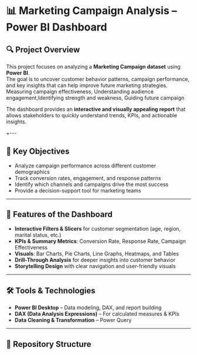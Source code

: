 # 📊 Marketing Campaign Analysis – Power BI Dashboard  

## 🔍 Project Overview  
This project focuses on analyzing a **Marketing Campaign dataset** using **Power BI**.  
The goal is to uncover customer behavior patterns, campaign performance, and key insights that can help improve future marketing strategies.  
Measuring campaign effectiveness, Understanding audience engagement,Identifying strength and weakness, Guiding future campaign

The dashboard provides an **interactive and visually appealing report** that allows stakeholders to quickly understand trends, KPIs, and actionable insights.  

+---

## 🎯 Key Objectives  
- Analyze campaign performance across different customer demographics  
- Track conversion rates, engagement, and response patterns  
- Identify which channels and campaigns drive the most success  
- Provide a decision-support tool for marketing teams  

---

## 📌 Features of the Dashboard  
- **Interactive Filters & Slicers** for customer segmentation (age, region, marital status, etc.)  
- **KPIs & Summary Metrics**: Conversion Rate, Response Rate, Campaign Effectiveness  
- **Visuals**: Bar Charts, Pie Charts, Line Graphs, Heatmaps, and Tables  
- **Drill-Through Analysis** for deeper insights into customer behavior  
- **Storytelling Design** with clear navigation and user-friendly visuals  

---

## 🛠 Tools & Technologies  
- **Power BI Desktop** – Data modeling, DAX, and report building  
- **DAX (Data Analysis Expressions)** – For calculated measures & KPIs  
- **Data Cleaning & Transformation** – Power Query  

---

## 📂 Repository Structure  
